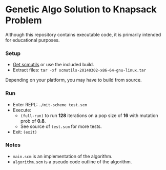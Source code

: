 # Genetic Algo Solution to Knapsack Problem #

Although this repository contains executable code, it is primarily intended for educational purposes.

### Setup ###

* [Get scmutils](http://groups.csail.mit.edu/mac/users/gjs/6946/linux-install.htm) or use the included build.
* Extract files: `tar -xf scmutils-20140302-x86-64-gnu-linux.tar`

Depending on your platform, you may have to build from source.

### Run ###

* Enter REPL: `./mit-scheme test.scm`
* Execute:
    * `(full-run)` to run **128** iterations on a pop size of **16** with mutation prob of **0.8**.
    * See source of `test.scm` for more tests.
* Exit: `(exit)`

### Notes ###

* `main.scm` is an implementation of the algorithm.
* `algorithm.scm` is a pseudo code outline of the algorithm.
